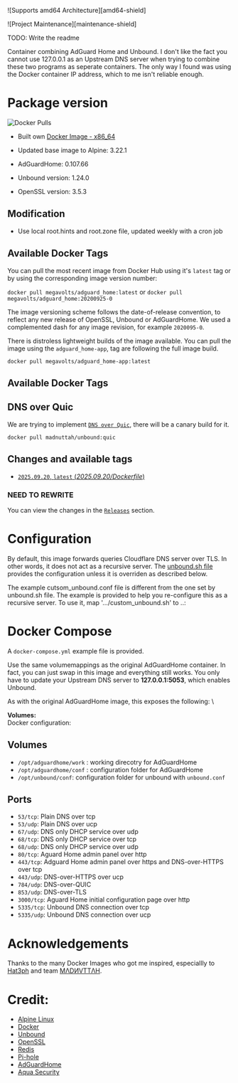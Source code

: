 ![Supports amd64 Architecture][amd64-shield]

![Project Maintenance][maintenance-shield]


TODO: Write the readme

Container combining AdGuard Home and Unbound. I don't like the fact you cannot use 127.0.0.1 as an Upstream DNS server when trying to combine these two programs as seperate containers. The only way I found was using the Docker container IP address, which to me isn't reliable enough.

Package version
===========

![Docker Pulls](https://img.shields.io/docker/pulls/megavolts/docker-adguard_unbound)


* Built own [Docker Image - x86_64](https://hub.docker.com/r/megavolts/unbound/tags)

* Updated base image to Alpine: 3.22.1

* AdGuardHome: 0.107.66

* Unbound version: 1.24.0

* OpenSSL version: 3.5.3

## Modification
- Use local root.hints and root.zone file, updated weekly with a cron job

## Available Docker Tags
You can pull the most recent image from Docker Hub using it's `latest` tag or by using the corresponding image version number:

`docker pull megavolts/adguard_home:latest` or `docker pull megavolts/adguard_home:20200925-0`

The image versioning scheme follows the date-of-release convention, to reflect any new release of OpenSSL, Unbound or AdGuardHome. We used a complemented dash for any image revision, for example `2020095-0`.

There is distroless lightweight builds of the image available. You can pull the image using the `adguard_home-app`, tag are following the full image build.

`docker pull megavolts/adguard_home-app:latest` 

## Available Docker Tags


## DNS over Quic
We are trying to implement [`DNS over Quic`](https://unbound.docs.nlnetlabs.nl/en/latest/topics/privacy/dns-over-quic.html), there will be a canary build for it.

`docker pull madnuttah/unbound:quic`

## Changes and available tags

- [`2025.09.20`, `latest` (*2025.09.20/Dockerfile*)](https://github.com/megavolts/docker-adguard_unbound/tree/master/2025.09.20)



### NEED TO REWRITE ###
You can view the changes in the [`Releases`](https://github.com/megavolts/adguard_home-docker/releases) section.



# Configuration


By default, this image forwards queries Cloudflare DNS server over TLS. In other words, it does not act as a recursive server. The [unbound.sh file]() provides the configuration unless it is overriden as described below. 

The example cutsom_unbound.conf file is different from the one set by unbound.sh file. The example is provided to help you re-configure this as a recursive server. To use it, map '.../custom_unbound.sh' to ..:


# Docker Compose
A `docker-compose.yml` example file is provided.

Use the same volumemappings as the original AdGuardHome container. In fact, you can just swap in this image and everything still works. You only have to update your Upstream DNS server to __127.0.0.1:5053__, which enables Unbound.

As with the original AdGuardHome image, this exposes the following: \



**Volumes:** \
Docker configuration:

## Volumes
* `/opt/adguardhome/work` : working direcotry for AdGuardHome
* `/opt/adguardhome/conf` : configuration folder for AdGuardHome
* `/opt/unbound/conf`: configuration folder for unbound with `unbound.conf`

## Ports
* `53/tcp`: Plain DNS over tcp
* `53/udp`: Plain DNS over ucp
* `67/udp`: DNS only DHCP service over udp
* `68/tcp`: DNS only DHCP service over tcp
* `68/udp`: DNS only DHCP service over udp
* `80/tcp`: Aguard Home admin panel over http
* `443/tcp`: Adguard Home admin panel over https and DNS-over-HTTPS over tcp
* `443/udp`: DNS-over-HTTPS over ucp
* `784/udp`: DNS-over-QUIC
* `853/udp`: DNS-over-TLS
* `3000/tcp`: Aguard Home initial configuration page over http
* `5335/tcp`: Unbound DNS connection over tcp
* `5335/udp`: Unbound DNS connection over ucp

## 


# Acknowledgements

Thanks to the many Docker Images who got me inspired, especiallly to [Hat3ph](https://github.com/hat3ph/adguard-unbound) and team [MΛDИVTTΛH](https://github.com/hat3ph/adguard-unbound).

# Credit:
- [Alpine Linux](https://www.alpinelinux.org/)
- [Docker](https://www.docker.com/)
- [Unbound](https://unbound.net/)
- [OpenSSL](https://www.openssl.org/)
- [Redis](https://redis.io/)
- [Pi-hole](https://pi-hole.net/)
- [AdGuardHome](https://github.com/AdguardTeam/AdGuardHome)
- [Aqua Security](https://trivy.dev/)
